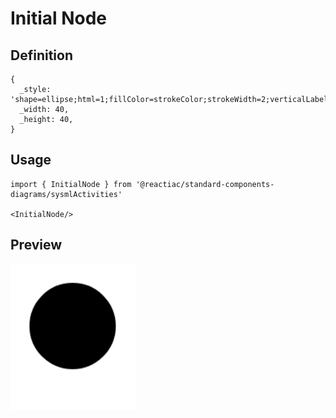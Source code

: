 # Initial Node

## Definition

```
{
  _style: 'shape=ellipse;html=1;fillColor=strokeColor;strokeWidth=2;verticalLabelPosition=bottom;verticalAlignment=top;perimeter=ellipsePerimeter;',
  _width: 40,
  _height: 40,
}
```

## Usage

```
import { InitialNode } from '@reactiac/standard-components-diagrams/sysmlActivities'

<InitialNode/>
```

## Preview

<img src="./initial-node.png" width="200"/>
